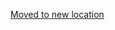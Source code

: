 [Moved to new location](https://github.com/DataTalksClub/machine-learning-zoomcamp/blob/master/08-deep-learning/07-checkpointing.md)